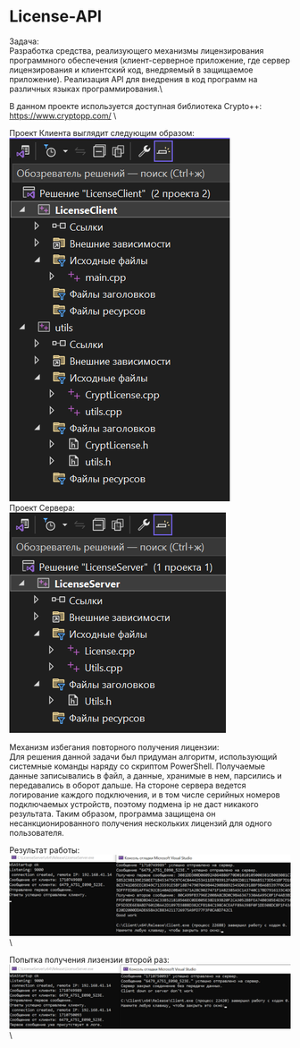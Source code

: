 # License-API
Задача: \
Разработка средства, реализующего механизмы лицензирования программного обеспечения (клиент-серверное приложение, где сервер лицензирования и клиентский код, внедряемый в защищаемое приложение). Реализация API для внедрения в код программ на различных языках программирования.\

В данном проекте используется доступная библиотека Crypto++: https://www.cryptopp.com/ \

Проект Клиента выглядит следующим образом:\
![alt text](https://github.com/matematu4ka/License-API/blob/main/Клиент.png)\
Проект Сервера:\
![alt text](https://github.com/matematu4ka/License-API/blob/main/Сервер.png)

Механизм избегания повторного получения лицензии: \
Для решения данной задачи был придуман алгоритм, использующий системные команды наряду со скриптом PowerShell. Получаемые данные записывались в файл, а данные, хранимые в нем, парсились и передавались в оборот дальше. На стороне сервера ведется логирование каждого подключения, и в том числе серийных номеров подключаемых устройств, поэтому подмена ip не даст никакого результата. Таким образом, программа защищена он несанкционированного получения нескольких лицензий для одного пользователя. 

Результат работы:\
![alt text](https://github.com/matematu4ka/License-API/blob/main/Работа_программы.png)\

Попытка получения лизензии второй раз:\
![alt text](https://github.com/matematu4ka/License-API/blob/main/Ошибка_получения_лицензии.png)\

